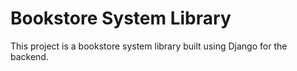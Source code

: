 # Bookstore System Library

This project is a bookstore system library built using Django for the backend.

